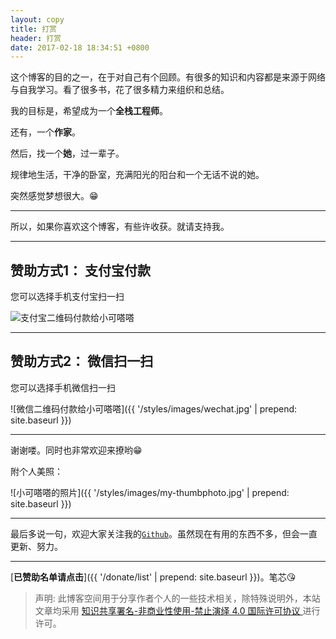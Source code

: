 ```yaml
---
layout: copy
title: 打赏
header: 打赏
date: 2017-02-18 18:34:51 +0800
---
```


这个博客的目的之一，在于对自己有个回顾。有很多的知识和内容都是来源于网络与自我学习。看了很多书，花了很多精力来组织和总结。

我的目标是，希望成为一个**全栈工程师**。

还有，一个**作家**。

然后，找一个**她**，过一辈子。

规律地生活，干净的卧室，充满阳光的阳台和一个无话不说的她。

突然感觉梦想很大。😁

-----------------------------------------

所以，如果你喜欢这个博客，有些许收获。就请支持我。

-----------------------------------------

## 赞助方式1： 支付宝付款

您可以选择手机支付宝扫一扫

<img src="{{ '/styles/images/zhifubao.jpg' | prepend: site.baseurl }}" alt="支付宝二维码付款给小可嗒嗒" />

-----------------------------------------

## 赞助方式2： 微信扫一扫

您可以选择手机微信扫一扫

![微信二维码付款给小可嗒嗒]({{ '/styles/images/wechat.jpg' | prepend: site.baseurl }})

------------------------------------------

谢谢喽。同时也非常欢迎来撩哟😁

附个人美照：

![小可嗒嗒的照片]({{ '/styles/images/my-thumbphoto.jpg' | prepend: site.baseurl }})

-------------------------------------------

最后多说一句，欢迎大家关注我的[`Github`](https://github.com/maoxiaoke)。虽然现在有用的东西不多，但会一直更新、努力。

-------------------------------------------

[**已赞助名单请点击**]({{ '/donate/list' | prepend: site.baseurl }})。笔芯😘

>声明: 此博客空间用于分享作者个人的一些技术相关，除特殊说明外，本站文章均采用 <a rel="license" href="https://creativecommons.org/licenses/by-nc-nd/4.0/deed.zh"> 知识共享署名-非商业性使用-禁止演绎 4.0 国际许可协议 </a>进行许可。

